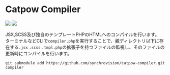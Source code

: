 Catpow Compiler
===

<img src="https://img.shields.io/badge/PHP-7.2-45A?logo=php"> <img src="https://img.shields.io/badge/npm-6.4-blue?logo=npm">  

JSX,SCSS及び独自のテンプレートPHPのHTMLへのコンパイルを行います。  
ターミナルなどCLIで``compiler.php``を実行することで、親ディレクトリ以下に存在する``.jsx`` ``.scss`` ``.tmpl.php``の拡張子を持つファイルの監視し、そのファイルの更新時にコンパイルを行います。
 
 ```command
git submodule add https://github.com/synchrovision/catpow-compiler.git compiler
 ```
